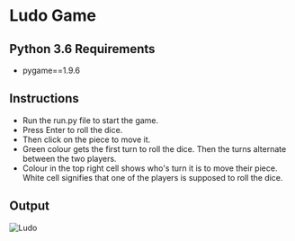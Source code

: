 # Ludo Game

## Python 3.6 Requirements
- pygame==1.9.6

## Instructions
- Run the run.py file to start the game.
- Press Enter to roll the dice.
- Then click on the piece to move it. 
- Green colour gets the first turn to roll the dice. Then the turns alternate between the two players.
- Colour in the top right cell shows who's turn it is to move their piece. 
  White cell signifies that one of the players is supposed to roll the dice.
  
 ## Output
 ![Ludo](https://user-images.githubusercontent.com/30017031/60753401-8d813500-9f86-11e9-9dbc-b1877bbe4886.PNG)
